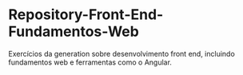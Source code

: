 # Repository-Front-End-Fundamentos-Web
Exercícios da generation sobre desenvolvimento front end, incluindo fundamentos web e ferramentas como o Angular.
